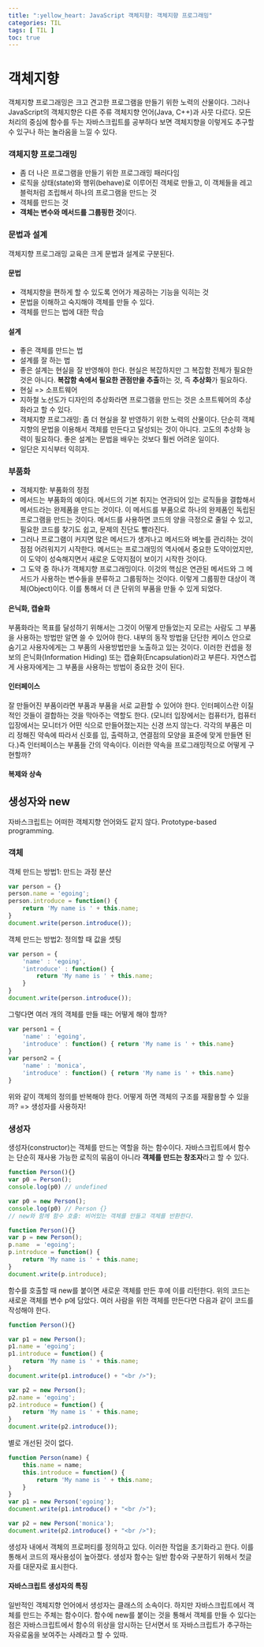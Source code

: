 ```yaml
---
title: ":yellow_heart: JavaScript 객체지향: 객체지향 프로그래밍"
categories: TIL
tags: [ TIL ]
toc: true
---
```




# 객체지향

객체지향 프로그래밍은 크고 견고한 프로그램을 만들기 위한 노력의 산물이다. 그러나 JavaScript의 객체지향은 다른 주류 객체지향 언어(Java, C++)과 사뭇 다르다. 모든 처리의 중심에 함수를 두는 자바스크립트를 공부하다 보면 객체지향을 이렇게도 추구할 수 있구나 하는 놀라움을 느낄 수 있다.



### 객체지향 프로그래밍

- 좀 더 나은 프로그램을 만들기 위한 프로그래밍 패러다임
- 로직을 상태(state)와 행위(behave)로 이루어진 객체로 만들고, 이 객체들을 레고 블럭처럼 조립해서 하나의 프로그램을 만드는 것
- 객체를 만드는 것
- **객체는 변수와 메서드를 그룹핑한 것**이다. 



### 문법과 설계

객체지향 프로그래밍 교육은 크게 문법과 설계로 구분된다.

#### 문법

- 객체지향을 편하게 할 수 있도록 언어가 제공하는 기능을 익히는 것
- 문법을 이해하고 숙지해야 객체를 만들 수 있다. 
- 객체를 만드는 법에 대한 학습 



#### 설계

- 좋은 객체를 만드는 법
- 설계를 잘 하는 법
- 좋은 설계는 현실을 잘 반영해야 한다. 현실은 복잡하지만 그 복잡함 전체가 필요한 것은 아니다. **복잡함 속에서 필요한 관점만을 추출**하는 것, 즉 **추상화**가 필요하다.
- 현실 => 소프트웨어
- 지하철 노선도가 디자인의 추상화라면 프로그램을 만드는 것은 소프트웨어의 추상화라고 할 수 있다.
- 객체지향 프로그래밍: 좀 더 현실을 잘 반영하기 위한 노력의 산물이다. 단순히 객체 지향의 문법을 이용해서 객체를 만든다고 달성되는 것이 아니다. 고도의 추상화 능력이 필요하다. 좋은 설계는 문법을 배우는 것보다 훨씬 어려운 일이다. 
- 일단은 지식부터 익히자. 



### 부품화

- 객체지향: 부품화의 정점
- 메서드는 부품화의 예이다. 메서드의 기본 취지는 연관되어 있는 로직들을 결합해서 메서드라는 완제품을 만드는 것이다. 이 메서드를 부품으로 하나의 완제품인 독립된 프로그램을 만드는 것이다. 메서드를 사용하면 코드의 양을 극정으로 줄일 수 있고, 필요한 코드를 찾기도 쉽고, 문제의 진단도 빨라진다.
- 그러나 프로그램이 커지면 많은 메서드가 생겨나고 메서드와 벼눗를 관리하는 것이 점점 어려워지기 시작한다. 메서드는 프로그래밍의 역사에서 중요한 도약이었지만, 이 도약이 성숙해지면서 새로운 도약지점이 보이기 시작한 것이다.
- 그 도약 중 하나가 객체지향 프로그래밍이다. 이것의 핵심은 연관된 메서드와 그 메서드가 사용하는 변수들을 분류하고 그룹핑하는 것이다. 이렇게 그룹핑한 대상이 객체(Object)이다. 이를 통해서 더 큰 단위의 부품을 만들 수 있게 되었다. 

#### 은닉화, 캡슐화

부품화라는 목표를 달성하기 위해서는 그것이 어떻게 만들었는지 모르는 사람도 그 부품을 사용하는 방법만 알면 쓸 수 있어야 한다. 내부의 동작 방법을 단단한 케이스 안으로 숨기고 사용자에게는 그 부품의 사용방법만을 노출하고 있는 것이다. 이러한 컨셉을 정보의 은닉화(Information Hiding) 또는 캡슐화(Encapsulation)라고 부른다.  자연스럽게 사용자에게는 그 부품을 사용하는 방법이 중요한 것이 된다.



#### 인터페이스

잘 만들어진 부품이라면 부품과 부품을 서로 교환할 수 있어야 한다. 인터페이스란 이질적인 것들이 결합하는 것을 막아주는 역할도 한다. (모니터 입장에서는 컴퓨터가, 컴퓨터 입장에서는 모니터가 어떤 식으로 만들어졌는지는 신경 쓰지 않는다. 각각의 부품은 미리 정해진 약속에 따라서 신호를 입, 출력하고, 연결점의 모양을 표준에 맞게 만들면 된다.)즉 인터페이스는 부품들 간의 약속이다. 이러한 약속을 프로그래밍적으로 어떻게 구현할까?



#### 복제와 상속



## 생성자와  new

자바스크립트는 어떠한 객체지향 언어와도 같지 않다. Prototype-based programming. 

### 객체

객체 만드는 방법1: 만드는 과정 분산

```javascript
var person = {}
person.name = 'egoing';
person.introduce = function() {
    return 'My name is ' + this.name;
}
document.write(person.introduce());
```

객체 만드는 방법2: 정의할 때 값을 셋팅

```javascript
var person = {
    'name' : 'egoing',
    'introduce' : function() {
        return 'My name is ' + this.name;
    }
}
document.write(person.introduce());
```

그렇다면 여러 개의 객체를 만들 때는 어떻게 해야 할까?

```javascript
var person1 = {
    'name' : 'egoing',
    'introduce' : function() { return 'My name is ' + this.name}
}
var person2 = {
    'name' : 'monica',
    'introduce' : function() { return 'My name is ' + this.name}
}
```

위와 같이 객체의 정의를 반복해야 한다. 어떻게 하면 객체의 구조를 재활용할 수 있을까? => 생성자를 사용하자!



### 생성자

생성자(constructor)는 객체를 만드는 역할을 하는 함수이다. 자바스크립트에서 함수는 단순히 재사용 가능한 로직의 묶음이 아니라 **객체를 만드는 창조자**라고 할 수 있다. 

```javascript
function Person(){}
var p0 = Person(); 
console.log(p0) // undefined

var p0 = new Person(); 
console.log(p0) // Person {}
// new와 함께 함수 호출: 비어있는 객체를 만들고 객체를 반환한다.
```



```javascript
function Person(){}
var p = new Person();
p.name  = 'egoing';
p.introduce = function() {
    return 'My name is ' + this.name;
}
document.write(p.introduce);
```

함수를 호출할 때 new를 붙이면 새로운 객체를 만든 후에 이를 리턴한다. 위의 코드는 새로운 객체를 변수 p에 담았다. 여러 사람을 위한 객체를 만든다면 다음과 같이 코드를 작성해야 한다.

```javascript
function Person(){}

var p1 = new Person();
p1.name = 'egoing';
p1.introduce = function() {
    return 'My name is ' + this.name;
}
document.write(p1.introduce() + "<br />");

var p2 = new Person();
p2.name = 'egoing';
p2.introduce = function() {
    return 'My name is ' + this.name;
}
document.write(p2.introduce());
```

별로 개선된 것이 없다.

```javascript
function Person(name) {
    this.name = name;
    this.introduce = function() {
        return 'My name is ' + this.name;
    }
}
var p1 = new Person('egoing');
document.write(p1.introduce() + "<br />");

var p2 = new Person('monica');
document.write(p2.introduce() + "<br />");
```

생성자 내에서 객체의 프로퍼티를 정의하고 있다. 이러한 작업을 초기화라고 한다. 이를 통해서 코드의 재사용성이 높아졌다. 생성자 함수는 일반 함수와 구분하기 위해서 첫글자를 대문자로 표시한다.



#### 자바스크립트 생성자의 특징

일반적인 객체지향 언어에서 생성자는 클래스의 소속이다. 하지만 자바스크립트에서 객체를 만드는 주체는 함수이다. 함수에 new를 붙이는 것을 통해서 객체를 만들 수 있다는 점은 자바스크립트에서 함수의 위상을 암시하는 단서면서 또 자바스크립트가 추구하는 자유로움을 보여주는 사례라고 할 수 있따. 

